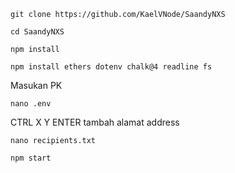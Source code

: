 ```
git clone https://github.com/KaelVNode/SaandyNXS
```
```
cd SaandyNXS
```
```
npm install
```
```
npm install ethers dotenv chalk@4 readline fs

```
Masukan PK 

```
nano .env
```
CTRL X Y ENTER
tambah alamat address
```
nano recipients.txt
```
```
npm start
```
